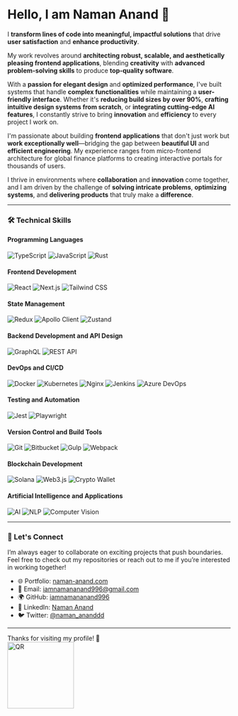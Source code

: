# Hello, I am Naman Anand 👋

I **transform lines of code into meaningful, impactful solutions** that drive **user satisfaction** and **enhance productivity**.



My work revolves around **architecting robust, scalable, and aesthetically pleasing frontend applications**, blending **creativity** with **advanced problem-solving skills** to produce **top-quality software**.



With a **passion for elegant design** and **optimized performance**, I've built systems that handle **complex functionalities** while maintaining a **user-friendly interface**. Whether it's **reducing build sizes by over 90%**, **crafting intuitive design systems from scratch**, or **integrating cutting-edge AI features**, I constantly strive to bring **innovation** and **efficiency** to every project I work on.



I'm passionate about building **frontend applications** that don't just work but **work exceptionally well**—bridging the gap between **beautiful UI** and **efficient engineering**. My experience ranges from micro-frontend architecture for global finance platforms to creating interactive portals for thousands of users.



I thrive in environments where **collaboration** and **innovation** come together, and I am driven by the challenge of **solving intricate problems**, **optimizing systems**, and **delivering products** that truly make a **difference**.

---

### 🛠️ Technical Skills

#### **Programming Languages**
![TypeScript](https://img.shields.io/badge/-TypeScript-3178C6?logo=typescript&logoColor=fff) 
![JavaScript](https://img.shields.io/badge/-JavaScript-F7DF1E?logo=javascript&logoColor=000) 
![Rust](https://img.shields.io/badge/-Rust-000000?logo=rust&logoColor=fff)

#### **Frontend Development**
![React](https://img.shields.io/badge/-React-61DAFB?logo=react&logoColor=fff) 
![Next.js](https://img.shields.io/badge/-Next.js-000000?logo=nextdotjs&logoColor=fff) 
![Tailwind CSS](https://img.shields.io/badge/-Tailwind%20CSS-06B6D4?logo=tailwind-css&logoColor=fff)

#### **State Management**
![Redux](https://img.shields.io/badge/-Redux-764ABC?logo=redux&logoColor=fff) 
![Apollo Client](https://img.shields.io/badge/-Apollo%20Client-311C87?logo=apollographql&logoColor=fff) 
![Zustand](https://img.shields.io/badge/-Zustand-EA4AAA?logo=none&logoColor=fff)

#### **Backend Development and API Design**
![GraphQL](https://img.shields.io/badge/-GraphQL-E10098?logo=graphql&logoColor=fff) 
![REST API](https://img.shields.io/badge/-REST%20API-0052CC?logo=postman&logoColor=fff)

#### **DevOps and CI/CD**
![Docker](https://img.shields.io/badge/-Docker-2496ED?logo=docker&logoColor=fff) 
![Kubernetes](https://img.shields.io/badge/-Kubernetes-326CE5?logo=kubernetes&logoColor=fff) 
![Nginx](https://img.shields.io/badge/-Nginx-009639?logo=nginx&logoColor=fff) 
![Jenkins](https://img.shields.io/badge/-Jenkins-D24939?logo=jenkins&logoColor=fff)
![Azure DevOps](https://img.shields.io/badge/-Azure%20DevOps-0078D7?logo=azure-devops&logoColor=fff)

#### **Testing and Automation**
![Jest](https://img.shields.io/badge/-Jest-C21325?logo=jest&logoColor=fff) 
![Playwright](https://img.shields.io/badge/-Playwright-2EAD33?logo=playwright&logoColor=fff)

#### **Version Control and Build Tools**
![Git](https://img.shields.io/badge/-Git-F05032?logo=git&logoColor=fff) 
![Bitbucket](https://img.shields.io/badge/-Bitbucket-0052CC?logo=bitbucket&logoColor=fff) 
![Gulp](https://img.shields.io/badge/-Gulp-CF4647?logo=gulp&logoColor=fff) 
![Webpack](https://img.shields.io/badge/-Webpack-8DD6F9?logo=webpack&logoColor=000)

#### **Blockchain Development**
![Solana](https://img.shields.io/badge/-Solana-4E44CE?logo=solana&logoColor=fff) 
![Web3.js](https://img.shields.io/badge/-Web3.js-F16822?logo=web3dotjs&logoColor=fff) 
![Crypto Wallet](https://img.shields.io/badge/-Crypto%20Wallet-00A9E0?logo=metamask&logoColor=fff)

#### **Artificial Intelligence and Applications**
![AI](https://img.shields.io/badge/-AI-5C2D91?logo=openai&logoColor=fff) 
![NLP](https://img.shields.io/badge/-NLP-FF6F61?logo=amazonaws&logoColor=fff) 
![Computer Vision](https://img.shields.io/badge/-Computer%20Vision-2F4F4F?logo=opencv&logoColor=fff)


---


### 🤝 Let's Connect
I’m always eager to collaborate on exciting projects that push boundaries. Feel free to check out my repositories or reach out to me if you’re interested in working together!
- 🌐 Portfolio: [naman-anand.com](http://naman-anand.com)
- 📧 Email: [iamnamananand996@gmail.com](mailto\:iamnamananand996@gmail.com)
- 🌍 GitHub: [iamnamananand996](https://github.com/iamnamananand996)
- 💼 LinkedIn: [Naman Anand](https://in.linkedin.com/in/naman-anand-033a39150)
- 🐦 Twitter: [@naman\_ananddd](https://twitter.com/naman_ananddd)

---

Thanks for visiting my profile! 🚀
<br>
<img src="https://github.com/user-attachments/assets/f4a506ae-9965-495e-8096-5f772003b61c" alt="QR" width="150" height="150">
